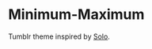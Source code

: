 # Minimum-Maximum

Tumblr theme inspired by <a href="https://sanographix.github.io/tumblr/solo/">Solo</a>.
